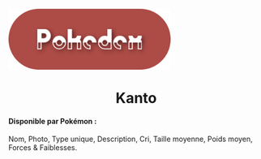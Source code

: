 <br>

<div align="center" style="display: flex">
  <img height="120px" src="./src/assets/readme_title.png" alt="Flat Pokedex Logo" />
</div>

<h1 align="center"> Kanto </h1>


#### Disponible par Pokémon :

<p>Nom, Photo, Type unique, Description, Cri, Taille moyenne, Poids moyen, Forces & Faiblesses.</p>


<br>

